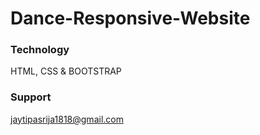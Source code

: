 # Dance-Responsive-Website

### Technology

HTML, CSS & BOOTSTRAP

### Support

jaytipasrija1818@gmail.com
